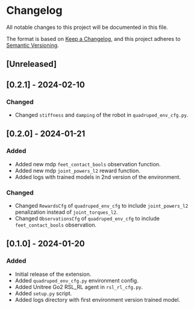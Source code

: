 # Changelog

All notable changes to this project will be documented in this file.

The format is based on [Keep a Changelog](https://keepachangelog.com/en/1.0.0/),
and this project adheres to [Semantic Versioning](https://semver.org/spec/v2.0.0.html).

## [Unreleased]

## [0.2.1] - 2024-02-10

### Changed

- Changed `stiffness` and `damping` of the robot in `quadruped_env_cfg.py`. 


## [0.2.0] - 2024-01-21

### Added

- Added new mdp `feet_contact_bools` observation function.
- Added new mdp `joint_powers_l2` reward function.
- Added logs with trained models in 2nd version of the environment.

### Changed

- Changed `RewardsCfg` of `quadruped_env_cfg` to include `joint_powers_l2` penalization instead of `joint_torques_l2`.
- Changed `ObservationsCfg` of `quadruped_env_cfg` to include `feet_contact_bools` observation.


## [0.1.0] - 2024-01-20

### Added

- Initial release of the extension.
- Added `quadruped_env_cfg.py` environment config.
- Added Unitree Go2 RSL_RL agent in `rsl_rl_cfg.py`.
- Added `setup.py` script.
- Added logs directory with first environment version trained model.
